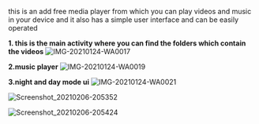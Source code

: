 this is an add free media player from which you can play videos and music in your device and it also has a simple user interface and can be easily operated

**1. this is the main activity where you can find the folders which contain the videos**
![IMG-20210124-WA0017](https://user-images.githubusercontent.com/56879646/105677650-23d2ce00-5f12-11eb-89fd-55e7f19b2e27.jpg)

**2.music player**
![IMG-20210124-WA0019](https://user-images.githubusercontent.com/56879646/105678048-acea0500-5f12-11eb-94e3-0140de7bf246.jpg)

**3.night and day mode ui**
![IMG-20210124-WA0021](https://user-images.githubusercontent.com/56879646/105678148-d145e180-5f12-11eb-8eea-bffa7467970e.jpg)


![Screenshot_20210206-205352](https://user-images.githubusercontent.com/56879646/107122418-bd5c9100-68bd-11eb-9a42-099163513b99.png)


![Screenshot_20210206-205424](https://user-images.githubusercontent.com/56879646/107122464-eed55c80-68bd-11eb-877e-5d7143b2c9a4.png)
